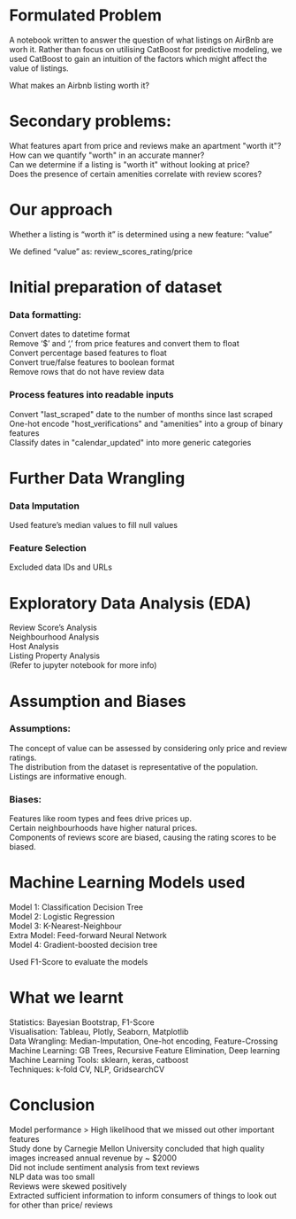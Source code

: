 # Formulated Problem
A notebook written to answer the question of what listings on AirBnb are worh it. Rather than focus on utilising CatBoost for predictive modeling, we used CatBoost to gain an intuition of the factors which might affect the value of listings.  

What makes an Airbnb listing worth it?
# Secondary problems:
What features apart from price and reviews make an apartment "worth it"?  
How can we quantify "worth" in an accurate manner?  
Can we determine if a listing is "worth it" without looking at price?  
Does the presence of certain amenities correlate with review scores?  
# Our approach
Whether a listing is “worth it” is determined using a new feature: “value”  
  
We defined “value” as: review_scores_rating/price  

# Initial preparation of dataset
### Data formatting:
Convert dates to datetime format  
Remove ‘$’ and ‘,’ from price features and convert them to float  
Convert percentage based features to float  
Convert true/false features to boolean format  
Remove rows that do not have review data  
### Process features into readable inputs  
Convert "last_scraped" date to the number of months since last scraped  
One-hot encode "host_verifications" and "amenities" into a group of binary features  
Classify dates in "calendar_updated" into more generic categories  

# Further Data Wrangling
### Data Imputation
Used feature’s median values to fill null values
### Feature Selection
Excluded data IDs and URLs

# Exploratory Data Analysis (EDA) 
Review Score’s Analysis  
Neighbourhood Analysis  
Host Analysis  
Listing Property Analysis  
(Refer to jupyter notebook for more info)

# Assumption and Biases
### Assumptions:
The concept of value can be assessed by considering only price and review ratings.  
The distribution from the dataset is representative of the population.  
Listings are informative enough.  
### Biases:
Features like room types and fees drive prices up.  
Certain neighbourhoods have higher natural prices.  
Components of reviews score are biased, causing the rating scores to be biased.  

# Machine Learning Models used
Model 1: Classification Decision Tree  
Model 2: Logistic Regression  
Model 3: K-Nearest-Neighbour   
Extra Model: Feed-forward Neural Network  
Model 4: Gradient-boosted decision tree  

Used F1-Score to evaluate the models  

# What we learnt
Statistics: Bayesian Bootstrap, F1-Score   
Visualisation: Tableau, Plotly, Seaborn, Matplotlib  
Data Wrangling: Median-Imputation, One-hot encoding, Feature-Crossing  
Machine Learning: GB Trees, Recursive Feature Elimination, Deep learning  
Machine Learning Tools: sklearn, keras, catboost  
Techniques: k-fold CV, NLP, GridsearchCV  

# Conclusion
Model performance > High likelihood that we missed out other important features  
Study done by Carnegie Mellon University concluded that high quality images increased annual revenue by ~ $2000  
Did not include sentiment analysis from text reviews  
NLP data was too small  
Reviews were skewed positively  
Extracted sufficient information to inform consumers of things to look out for other than price/ reviews  



